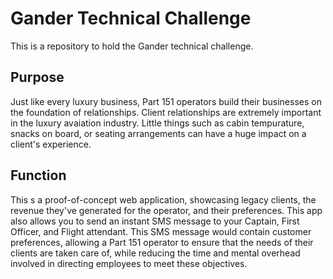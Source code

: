 # Gander Technical Challenge
This is a repository to hold the Gander technical challenge.

## Purpose
Just like every luxury business, Part 151 operators build their businesses on the foundation of relationships. Client relationships are extremely important in the luxury avaiation industry. Little things such as cabin tempurature, snacks on board,
or seating arrangements can have a huge impact on a client's experience.

## Function
This s a proof-of-concept web application, showcasing legacy clients, the revenue they've generated for the operator, and their preferences. This app also allows you to send an instant SMS message to your Captain, First Officer, and Flight
attendant. This SMS message would contain customer preferences, allowing a Part 151 operator to ensure that the needs of their clients are taken care of, while reducing the time and mental overhead involved in directing employees to meet these
objectives.
